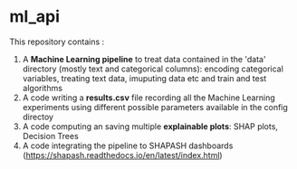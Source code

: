 # ml_api

This repository contains :

1.  A **Machine Learning pipeline** to treat data contained in the 'data' directory (mostly text and categorical columns): encoding categorical variables, treating text data, imuputing data etc and train and test algorithms 
2.  A code writing a **results.csv** file recording all the Machine Learning experiments using different possible parameters available in the config directoy
3.  A code computing an saving multiple **explainable plots**: SHAP plots, Decision Trees
4.  A code integrating the pipeline to SHAPASH dashboards (https://shapash.readthedocs.io/en/latest/index.html)
